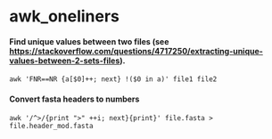 # awk_oneliners

#### Find unique values between two files (see https://stackoverflow.com/questions/4717250/extracting-unique-values-between-2-sets-files).

`awk 'FNR==NR {a[$0]++; next} !($0 in a)' file1 file2`


#### Convert fasta headers to numbers

`awk '/^>/{print ">" ++i; next}{print}' file.fasta > file.header_mod.fasta`
